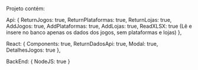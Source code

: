Projeto contém: 

Api: {
  ReturnJogos: true,
  ReturnPlataformas: true,
  ReturnLojas: true,
  AddJogos: true,
  AddPlataformas: true,
  AddLojas: true,
  ReadXLSX: true (Lê e insere no banco apenas os dados dos jogos, sem plataformas e lojas)
},

React: {
    Components: true,
    ReturnDadosApi: true,
    Modal: true,
    DetalhesJogos: true
},

BackEnd: {
    NodeJS: true
}
